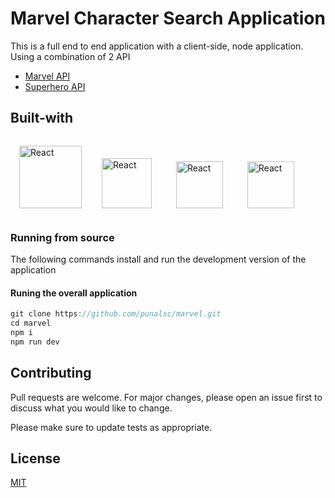 # Marvel Character Search Application

This is a full end to end application with a client-side, node application.
Using a combination of 2 API

- [Marvel API](https://developer.marvel.com/)
- [Superhero API](https://superheroapi.com/)

## Built-with

<div style="width:100%">
  <img style="display:inline-block; padding:1em" alt="React"
  src="https://upload.wikimedia.org/wikipedia/commons/thumb/a/a7/React-icon.svg/1000px-React-icon.svg.png"
  width="100"
  />
  <img style="display:inline-block; padding:1em; margin-right:.5em" alt="React"
  src="https://png2.cleanpng.com/sh/0ebc34d32fac00f5e40db6270aa5c172/L0KzQYm3VMI2N5d1j5H0aYP2gLBuTf5wbJYyguU2anH5ccTqkvlxfF58fdQ2YYDzfLrqggRqd58yfep5cnX2g37xk71kd551RadqZUDpSIXsVfU4PWQ8RqI9NkS8RIaBUcUzPGcAS6ICMEO7Roq1kP5o/kisspng-node-js-javascript-web-application-express-js-comp-5ae0f84e5e7537.0464945815246930703869.png"
  width="80"
  />
  <img style="display:inline-block; padding:1em; margin-right:.5em" alt="React"
  src="https://i0.wp.com/blog.knoldus.com/wp-content/uploads/2019/06/graphql.png?w=600&ssl=1"
  width="75"
  />
  <img style="display:inline-block; padding:1em" alt="React"
  src="https://seeklogo.com/images/A/apollo-logo-DC7DD3C444-seeklogo.com.png"
  width="75"
  />
</div>

### Running from source

The following commands install and run the development version of the application

#### Runing the overall application

```javascript
git clone https://github.com/punalsc/marvel.git
cd marvel
npm i
npm run dev
```

## Contributing

Pull requests are welcome. For major changes, please open an issue first to discuss what you would like to change.

Please make sure to update tests as appropriate.

## License

[MIT](https://choosealicense.com/licenses/mit/)
